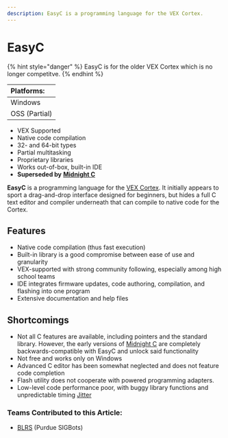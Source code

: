 ```yaml
---
description: EasyC is a programming language for the VEX Cortex.
---
```


# EasyC

{% hint style="danger" %}
EasyC is for the older VEX Cortex which is no longer competitve.
{% endhint %}

| Platforms: |
| :--- |
| Windows |
| OSS \(Partial\) |

* VEX Supported
* Native code compilation
* 32- and 64-bit types
* Partial multitasking
* Proprietary libraries
* Works out-of-box, built-in IDE
* **Superseded by** [**Midnight C**](midnight-c.md)

**EasyC** is a programming language for the [VEX Cortex](../../electronics/vex/legacy/vex-cortex.md). It initially appears to sport a drag-and-drop interface designed for beginners, but hides a full C text editor and compiler underneath that can compile to native code for the Cortex.

## Features

* Native code compilation \(thus fast execution\)
* Built-in library is a good compromise between ease of use and granularity
* VEX-supported with strong community following, especially among high school teams
* IDE integrates firmware updates, code authoring, compilation, and flashing into one program
* Extensive documentation and help files

## Shortcomings

* Not all C features are available, including pointers and the standard library. However, the early versions of [Midnight C](midnight-c.md) are completely backwards-compatible with EasyC and unlock said functionality
* Not free and works only on Windows
* Advanced C editor has been somewhat neglected and does not feature code completion
* Flash utility does not cooperate with powered programming adapters.
* Low-level code performance poor, with buggy library functions and unpredictable timing [Jitter](../../electronics/general/jitter.md)

### Teams Contributed to this Article:

* [BLRS](https://purduesigbots.com/) \(Purdue SIGBots\)

